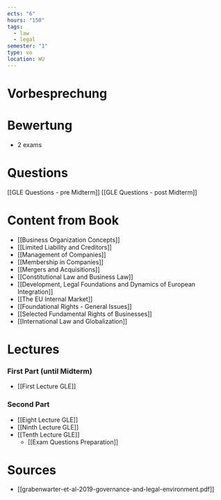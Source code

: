 ```yaml
---
ects: "6"
hours: "150"
tags:
  - law
  - legal
semester: "1"
type: vo
location: WU
---
```

# Vorbesprechung

# Bewertung
- 2 exams

# Questions
[[GLE Questions - pre Midterm]]
[[GLE Questions - post Midterm]]

# Content from Book
- [[Business Organization Concepts]]
- [[Limited Liability and Creditors]]
- [[Management of Companies]]
- [[Membership in Companies]]
- [[Mergers and Acquisitions]]
- [[Constitutional Law and Business Law]]
- [[Development, Legal Foundations and Dynamics of European Integration]]
- [[The EU Internal Market]]
- [[Foundational Rights - General Issues]]
- [[Selected Fundamental Rights of Businesses]]
- [[International Law and Globalization]]
# Lectures
### First Part (until Midterm)
- [[First Lecture GLE]]
### Second Part 
- [[Eight Lecture GLE]]
- [[Ninth Lecture GLE]]
- [[Tenth Lecture GLE]]
	- [[Exam Questions Preparation]]
# Sources
- [[grabenwarter-et-al-2019-governance-and-legal-environment.pdf]]